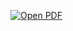 [![Open PDF](https://img.shields.io/badge/Open-PDF-red)](https://docs.google.com/viewer?url=https://raw.githubusercontent.com/Petrovic8684/CSMP-GPSS/main/GPSS%20Simulation/Model%20prodaje%20bioskopskih%20karata.pdf)
